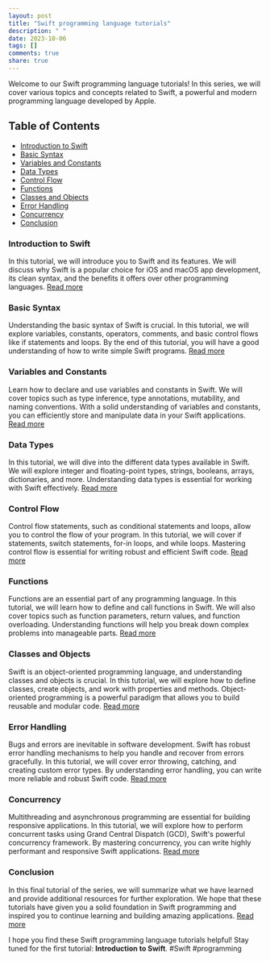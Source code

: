 ```yaml
---
layout: post
title: "Swift programming language tutorials"
description: " "
date: 2023-10-06
tags: []
comments: true
share: true
---
```


Welcome to our Swift programming language tutorials! In this series, we will cover various topics and concepts related to Swift, a powerful and modern programming language developed by Apple.

## Table of Contents

- [Introduction to Swift](#introduction-to-swift)
- [Basic Syntax](#basic-syntax)
- [Variables and Constants](#variables-and-constants)
- [Data Types](#data-types)
- [Control Flow](#control-flow)
- [Functions](#functions)
- [Classes and Objects](#classes-and-objects)
- [Error Handling](#error-handling)
- [Concurrency](#concurrency)
- [Conclusion](#conclusion)

### Introduction to Swift

In this tutorial, we will introduce you to Swift and its features. We will discuss why Swift is a popular choice for iOS and macOS app development, its clean syntax, and the benefits it offers over other programming languages. [Read more](#introduction-to-swift)

### Basic Syntax

Understanding the basic syntax of Swift is crucial. In this tutorial, we will explore variables, constants, operators, comments, and basic control flows like if statements and loops. By the end of this tutorial, you will have a good understanding of how to write simple Swift programs. [Read more](#basic-syntax)

### Variables and Constants

Learn how to declare and use variables and constants in Swift. We will cover topics such as type inference, type annotations, mutability, and naming conventions. With a solid understanding of variables and constants, you can efficiently store and manipulate data in your Swift applications. [Read more](#variables-and-constants)

### Data Types

In this tutorial, we will dive into the different data types available in Swift. We will explore integer and floating-point types, strings, booleans, arrays, dictionaries, and more. Understanding data types is essential for working with Swift effectively. [Read more](#data-types)

### Control Flow

Control flow statements, such as conditional statements and loops, allow you to control the flow of your program. In this tutorial, we will cover if statements, switch statements, for-in loops, and while loops. Mastering control flow is essential for writing robust and efficient Swift code. [Read more](#control-flow)

### Functions

Functions are an essential part of any programming language. In this tutorial, we will learn how to define and call functions in Swift. We will also cover topics such as function parameters, return values, and function overloading. Understanding functions will help you break down complex problems into manageable parts. [Read more](#functions)

### Classes and Objects

Swift is an object-oriented programming language, and understanding classes and objects is crucial. In this tutorial, we will explore how to define classes, create objects, and work with properties and methods. Object-oriented programming is a powerful paradigm that allows you to build reusable and modular code. [Read more](#classes-and-objects)

### Error Handling

Bugs and errors are inevitable in software development. Swift has robust error handling mechanisms to help you handle and recover from errors gracefully. In this tutorial, we will cover error throwing, catching, and creating custom error types. By understanding error handling, you can write more reliable and robust Swift code. [Read more](#error-handling)

### Concurrency

Multithreading and asynchronous programming are essential for building responsive applications. In this tutorial, we will explore how to perform concurrent tasks using Grand Central Dispatch (GCD), Swift's powerful concurrency framework. By mastering concurrency, you can write highly performant and responsive Swift applications. [Read more](#concurrency)

### Conclusion
In this final tutorial of the series, we will summarize what we have learned and provide additional resources for further exploration. We hope that these tutorials have given you a solid foundation in Swift programming and inspired you to continue learning and building amazing applications. [Read more](#conclusion)

I hope you find these Swift programming language tutorials helpful! Stay tuned for the first tutorial: **Introduction to Swift**. #Swift #programming